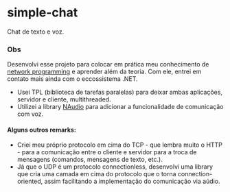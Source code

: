 # simple-chat
Chat de texto e voz.

### Obs
Desenvolvi esse projeto para colocar em prática meu conhecimento de [network programming](https://en.wikipedia.org/wiki/Computer_network_programming) e aprender além da teoria. Com ele, entrei em contato mais ainda com o eccossistema .NET.

 - Usei TPL (biblioteca de tarefas paralelas) para deixar ambas aplicações, servidor e cliente, multithreaded.
 - Utilizei a library [NAudio](https://github.com/naudio/NAudio) para adicionar a funcionalidade de comunicação com voz.
 
 #### Alguns outros remarks:
	
 - Criei meu próprio protocolo em cima do TCP - que lembra muito o HTTP - para a comunicação entre o cliente e servidor para a troca de mensagens (comandos, mensagens de texto, etc.).
 - Já que o UDP é um protocolo connectionless, desenvolvi uma library que cria uma camada em cima do protocolo que o torna connection-oriented, assim facilitando a implementação do comunicação via aúdio.
